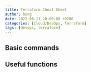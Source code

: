 ```yaml
---
title: Terraform Cheat Sheet
author: hung
date: 2022-06-11 20:00:00 +0200
categories: [Cloud/DevOps, Terraform]
tags: [devops, terraform]
---
```


## Basic commands

## Useful functions
